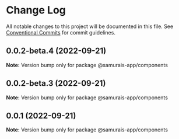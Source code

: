 # Change Log

All notable changes to this project will be documented in this file.
See [Conventional Commits](https://conventionalcommits.org) for commit guidelines.

## 0.0.2-beta.4 (2022-09-21)

**Note:** Version bump only for package @samurais-app/components





## 0.0.2-beta.3 (2022-09-21)

**Note:** Version bump only for package @samurais-app/components





## 0.0.1 (2022-09-21)

**Note:** Version bump only for package @samurais-app/components
